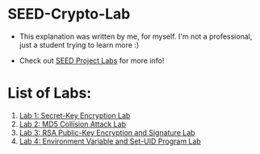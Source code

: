 # SEED-Crypto-Lab

- This explanation was written by me, for myself. I'm not a professional, just a student trying to learn more :)

- Check out [SEED Project Labs](https://seedsecuritylabs.org/Labs_20.04/) for more info!

# List of Labs:
1. [Lab 1: Secret-Key Encryption Lab](lab1)
2. [Lab 2: MD5 Collision Attack Lab](lab2)
3. [Lab 3: RSA Public-Key Encryption and Signature Lab](lab3)
4. [Lab 4: Environment Variable and Set-UID Program Lab](lab4)
